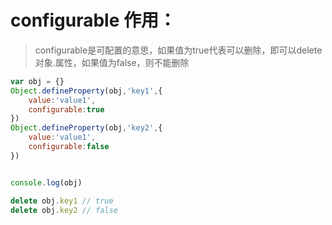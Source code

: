 # configurable 作用：
> configurable是可配置的意思，如果值为true代表可以删除，即可以delete 对象.属性，如果值为false，则不能删除

```js
var obj = {}
Object.defineProperty(obj,'key1',{
    value:'value1',
    configurable:true
})
Object.defineProperty(obj,'key2',{
    value:'value1',
    configurable:false
})


console.log(obj)

delete obj.key1 // true
delete obj.key2 // false
```
